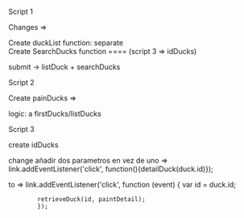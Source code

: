 Script 1

Changes =>

Create duckList function: separate  
Create SearchDucks function ==== (script 3 => idDucks)

submit -> listDuck + searchDucks

Script 2

Create painDucks =>

logic: a firstDucks/listDucks

Script 3 

create idDucks

change añadir dos parametros en vez de uno =>  
            link.addEventListener('click', function(){detailDuck(duck.id)}); 

to =>       link.addEventListener('click', function (event) {
            var id = duck.id;

            retrieveDuck(id, paintDetail);
            });

